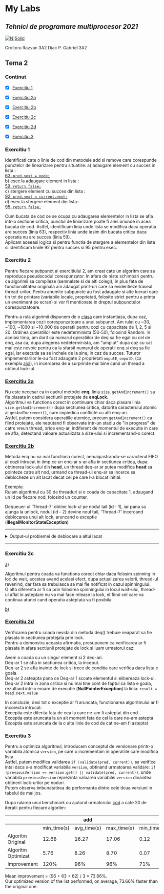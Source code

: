 # My Labs
## _Tehnici de programare multiprocesor 2021_
[![N|Solid](https://plati-taxe.uaic.ro/img/logo-retina1.png)](https://www.info.uaic.ro/)

Croitoru Razvan 3A2
Diac P. Gabriel 3A2



## Tema 2

### Continut
- [x] [Exercitiu 1](https://github.com/gabidiac11/multiprocessor-programming-techniques-java-homework-2/blob/main/README.md#exercitiu-1)
- [x] [Exercitiu 2a](https://github.com/gabidiac11/multiprocessor-programming-techniques-java-homework-2/blob/main/README.md#exercitiu-2a)
- [x] [Exercitiu 2b](https://github.com/gabidiac11/multiprocessor-programming-techniques-java-homework-2/blob/main/README.md#exercitiu-2b)
- [x] [Exercitiu 2c](https://github.com/gabidiac11/multiprocessor-programming-techniques-java-homework-2/blob/main/README.md#exercitiu-2c)
- [x] [Exercitiu 2d](https://github.com/gabidiac11/multiprocessor-programming-techniques-java-homework-2/blob/main/README.md#exercitiu-2d)
- [x] [Exercitiu 3](https://github.com/gabidiac11/multiprocessor-programming-techniques-java-homework-2/blob/main/README.md#exercitiu-3)


### Exercitiu 1

Identificati cate o linie de cod din metodele add si remove care corespunde punctelor de linearizare pentru situatiile:
a) adaugare element cu succes in lista :  
[63: `pred.next = node;`](https://github.com/gabidiac11/multiprocessor-programming-techniques-java-homework-2/blob/6f8e8c106fa0c74832ad76dd96126fd3e1ea35c0/TpmEx1/src/main/java/lists/CoarseList.java#L63)  
b) esec la adaugare element in lista :  
[59: `return false;`](https://github.com/gabidiac11/multiprocessor-programming-techniques-java-homework-2/blob/6f8e8c106fa0c74832ad76dd96126fd3e1ea35c0/TpmEx1/src/main/java/lists/CoarseList.java#L59)  
c) stergere element cu succes din lista :  
[92: `pred.next = current.next;`](https://github.com/gabidiac11/multiprocessor-programming-techniques-java-homework-2/blob/6f8e8c106fa0c74832ad76dd96126fd3e1ea35c0/TpmEx1/src/main/java/lists/CoarseList.java#L92)  
d) esec la stergere element din lista :  
[95: `return false;`](https://github.com/gabidiac11/multiprocessor-programming-techniques-java-homework-2/blob/6f8e8c106fa0c74832ad76dd96126fd3e1ea35c0/TpmEx1/src/main/java/lists/CoarseList.java#L95)  

Cum bucata de cod ce se ocupa cu adaugarea elementelor in lista se afla intr-o sectiune critica, punctul de liniarizare poate fi ales oriunde
in acea bucata de cod. Astfel, identificam linia unde lista se modifica daca operatia are succes (linia 63), respectiv linia unde iesim din bucata critica daca operatia nu are succes (linia 59).  
Aplicam aceeasi logica si pentru functia de stergere a elementelor din lista si identificam liniile 92 pentru succes si 95 pentru esec.

### Exercitiu 2

Pentru fiecare subpunct al exercitiului 2, am creat cate un algoritm care sa reproduca pseudocodul corespunzator. In afara de niste schimbari pentru ca algorimii sa compileze (semnalate si de alti colegi), in plus fata de functionalitatea originala am adaugat print-uri care sa evidentieze traseul thread-urilor. Pentru anumite subpuncte au fost adaugate si alte lucruri care tin tot de printare (variabile locale, proprietati, folosite strict pentru a printa un eveniment pe ecran) si vor fi mentionate in dreptul subpunctelor corespunzatoare.

Pentru a rula algorimii dispunem de o [clasa](https://github.com/gabidiac11/multiprocessor-programming-techniques-java-homework-2/blob/6f8e8c106fa0c74832ad76dd96126fd3e1ea35c0/TpmEx2/src/main/java/ThreadsRun.java#L6) care instantiaza, dupa caz, implementarea cozii corespunzatoare a unui subpunct. Am rulat cu ~30, ~100, ~1000 si ~10_000 de operatii pentru cozi cu capacitate de 1, 2, 5 si 20. Ordinea operatiilor este nedeterminista (50-50), folosind Random. In acelasi timp, am dorit ca numarul operatiilor de deq sa fie egal cu cel de enq, asa ca, dupa alegerea nedeterminista, am "umplut" dupa caz cu cat mai este nevoie pentru ca la sfarsit numarul de operatii enq si deq sa fie egal, iar executia sa se incheie de la sine, in caz de succes. Tuturor implementarilor le-au fost adaugate 2 proprietati `ouputE`, `ouputD`, (ca exemplu [aici](https://github.com/gabidiac11/multiprocessor-programming-techniques-java-homework-2/blob/6f8e8c106fa0c74832ad76dd96126fd3e1ea35c0/TpmEx2/src/main/java/a/BoundedQueue.java#L34)), in incercarea de a surprinde mai bine cand un thread a obtinut lock-ul.

### [Exercitiu 2a](https://github.com/gabidiac11/multiprocessor-programming-techniques-java-homework-2/blob/6f8e8c106fa0c74832ad76dd96126fd3e1ea35c0/TpmEx2/src/main/java/a/BoundedQueue.java#L9)

Nu este necesar ca in cadrul metodei **enq**, linia `size.getAndIncrement()` sa fie plasata in cadrul sectiunii protejate de **enqLock**.  
Algoritmul va functiona corect in continuare chiar daca plasam linia `size.getAndIncrement()` dupa sectiunea critica, datorita caracterului atomic
al `getAndIncrement()`, care impiedica conflicte cu alti enq-ari.  
Astfel, putem considera operatiile atomice, precum `getAndIncrement()` ca fiind protejate, ele neputand fi observate intr-un stadiu de "in progress" 
de catre vreun thread, orice enq-ar, indiferent de momentul de executie in care se afla, detectand valoare actualizata a size-ului si incrementand-o corect.

### [Exercitiu 2b](https://github.com/gabidiac11/multiprocessor-programming-techniques-java-homework-2/blob/6f8e8c106fa0c74832ad76dd96126fd3e1ea35c0/TpmEx2/src/main/java/b/BoundedQueue.java#L8)

Metoda enq nu va mai functiona corect, nemaipastrandu-se caracterul FIFO al cozii intrucat in timp ce un enq-ar s-ar afla in sectiunea critica,
dupa obtinerea lock-ului din **head**, un thread deq-ar ar putea modifica **head** sa pointeze catre alt nod, urmand ca thread-ul enq-ar sa incerce
sa deblocheze un alt lacat decat cel pe care l-a blocat initial.

Exemplu:  
Rulam algoritmul cu 30 de threaduri si o coada de capacitate 1, adaugand un id pe fiecare nod, folosind un counter.

Dequeuer-ul 'Thread-7' obtine lock-ul pe nodul tail (id - 1), iar pana sa ajunga la unlock, nodul (id - 2) devine noul tail,
'Thread-7' incercand deblocarea unui alt lock, aruncand o exceptie (**IllegalMonitorStateException**)

---

<details>
    <summary>
    Output-ul problemei de deblocare a altui lacat
    </summary>
-----------------Started test non-det [1 capacity, 30 num of threads]-----------------

DEQ: 'Thread-0' wants lock   
DEQ: 'Thread-1' wants lock   
DEQ: 'Thread-0' gets lock node-id-0  

DEQ: 'Thread-0' awaits notEmptyCondition   
DEQ: 'Thread-1' gets lock node-id-0    

DEQ: 'Thread-1' awaits notEmptyCondition  
ENQ: 'Thread-2' wants lock  
ENQ: 'Thread-3' wants lock  
ENQ: 'Thread-4' wants lock  
ENQ: 'Thread-2' gets lock node-id-0  
ENQ: 'Thread-5' wants lock  
ENQ: 'Thread-6' wants lock  
ENQ: 'Thread-2' added a new node 2, id-1  
ENQ: 'Thread-8' wants lock  
DEQ: 'Thread-7' wants lock  
DEQ: 'Thread-10' wants lock  
ENQ: 'Thread-12' wants lock  
ENQ: 'Thread-2' must wake dequeuers  
ENQ: 'Thread-9' wants lock  
ENQ: 'Thread-14' wants lock  
ENQ: 'Thread-2' releases lock  
DEQ: 'Thread-13' wants lock  
DEQ: 'Thread-7' gets lock node-id-1  

DEQ: 'Thread-11' wants lock  
DEQ: 'Thread-19' wants lock  
DEQ: 'Thread-7' removes node 2, id-1  
DEQ: 'Thread-18' wants lock  
ENQ: 'Thread-3' gets lock node-id-0  
ENQ: 'Thread-17' wants lock  
ENQ: 'Thread-2' wants DEQ-lock  
DEQ: 'Thread-16' wants lock  
ENQ: 'Thread-15' wants lock  
DEQ: 'Thread-27' wants lock  
ENQ: 'Thread-2' gets DEQ-lock node-id-2  

DEQ: 'Thread-26' wants lock  
DEQ: 'Thread-25' wants lock  
ENQ: 'Thread-24' wants lock  
ENQ: 'Thread-3' added a new node 3, id-2  
ENQ: 'Thread-3' must wake dequeuers  
DEQ: 'Thread-23' wants lock  
DEQ: 'Thread-22' wants lock  
DEQ: 'Thread-7' must wake enqueuers  
DEQ: 'Thread-21' wants lock  
DEQ: 'Thread-20' wants lock  
DEQ: 'Thread-7' may be about to release lock id-2, but has lock for node-id-1  
ENQ: 'Thread-3' may be about to release lock id-1, but has lock for node-id-0  
ENQ: 'Thread-29' wants lock  
ENQ: 'Thread-2' releases DEQ-lock  
ENQ: 'Thread-28' wants lock  
DEQ: 'Thread-16' gets lock node-id-2  

DEQ: 'Thread-16' removes node 3, id-2  
DEQ: 'Thread-16' must wake enqueuers  
DEQ: 'Thread-16' releases lock  
DEQ: 'Thread-16' wants ENQ-lock  
DEQ: 'Thread-27' gets lock node-id-2  

DEQ: 'Thread-27' awaits notEmptyCondition  
DEQ: 'Thread-26' gets lock node-id-2  

DEQ: 'Thread-26' awaits notEmptyCondition  
DEQ: 'Thread-25' gets lock node-id-2  

DEQ: 'Thread-25' awaits notEmptyCondition  
DEQ: 'Thread-23' gets lock node-id-2  

DEQ: 'Thread-23' awaits notEmptyCondition  
DEQ: 'Thread-22' gets lock node-id-2  

DEQ: 'Thread-22' awaits notEmptyCondition  
DEQ: 'Thread-21' gets lock node-id-2  

ENQ: 'Thread-30' wants lock  
ENQ: 'Thread-31' wants lock  
DEQ: 'Thread-21' awaits notEmptyCondition  
DEQ: 'Thread-20' gets lock node-id-2  

DEQ: 'Thread-20' awaits notEmptyCondition  
DEQ: 'Thread-16' gets ENQ-lock node-id-2  

DEQ: 'Thread-16' releases ENQ-lock  
ENQ: 'Thread-30' gets lock node-id-2  
ENQ: 'Thread-30' added a new node 30, id-3  
ENQ: 'Thread-30' must wake dequeuers  
ENQ: 'Thread-30' releases lock  
ENQ: 'Thread-30' wants DEQ-lock  
ENQ: 'Thread-31' gets lock node-id-2  
ENQ: 'Thread-31' awaits notFullCondition  
ENQ: 'Thread-30' gets DEQ-lock node-id-3  

ENQ: 'Thread-30' releases DEQ-lock  
DEQ: 'Thread-27' removes node 30, id-3  
DEQ: 'Thread-27' must wake enqueuers  
DEQ: 'Thread-27' may be about to release lock id-3, but has lock for node-id-2  
Exception in thread "Thread-7" Exception in thread "Thread-3" java.lang.IllegalMonitorStateException  
at java.base/java.util.concurrent.locks.ReentrantLock$Sync.tryRelease(ReentrantLock.java:175)  
at java.base/java.util.concurrent.locks.AbstractQueuedSynchronizer.release(AbstractQueuedSynchronizer.java:1007)  
at java.base/java.util.concurrent.locks.ReentrantLock.unlock(ReentrantLock.java:494)  
at b.BoundedQueue.enq(BoundedQueue.java:55)  
at ThreadsRun.lambda$RunTest$0(ThreadsRun.java:50)  
at java.base/java.lang.Thread.run(Thread.java:833)  
java.lang.IllegalMonitorStateException  
at java.base/java.util.concurrent.locks.ReentrantLock$Sync.tryRelease(ReentrantLock.java:175)  
at java.base/java.util.concurrent.locks.AbstractQueuedSynchronizer.release(AbstractQueuedSynchronizer.java:1007)  
at java.base/java.util.concurrent.locks.ReentrantLock.unlock(ReentrantLock.java:494)  
at b.BoundedQueue.deq(BoundedQueue.java:109)  
at java.base/java.lang.Thread.run(Thread.java:833)  
Exception in thread "Thread-27" java.lang.IllegalMonitorStateException  
at java.base/java.util.concurrent.locks.ReentrantLock$Sync.tryRelease(ReentrantLock.java:175)  
at java.base/java.util.concurrent.locks.AbstractQueuedSynchronizer.release(AbstractQueuedSynchronizer.java:1007)  
at java.base/java.util.concurrent.locks.ReentrantLock.unlock(ReentrantLock.java:494)  
at b.BoundedQueue.deq(BoundedQueue.java:109)  
at java.base/java.lang.Thread.run(Thread.java:833)  

</details>

---

### Exercitiu 2c


[a)](https://github.com/gabidiac11/multiprocessor-programming-techniques-java-homework-2/blob/6f8e8c106fa0c74832ad76dd96126fd3e1ea35c0/TpmEx2/src/main/java/c/BoundedQueueSpinning.java#L9) 

Algoritmul pentru coada va functiona corect chiar daca folosim spinning in loc de wait, acestea avand acelasi efect,
dupa actualizarea valorii, thread-ul revenind, dar fara sa trebuiasca sa mai fie notificat in cazul spinningului.  
O alta diferenta ar fi ca prin folosirea spinningului in locul wait-ului, thread-ul aflat in asteptare nu va mai face release
la lock, el fiind cel care va continua atunci cand operatia asteptata va fi posibila.

[b)](https://github.com/gabidiac11/multiprocessor-programming-techniques-java-homework-2/blob/6f8e8c106fa0c74832ad76dd96126fd3e1ea35c0/TpmEx2/src/main/java/c/BoundedQueueSpinningMixed.java#L9)


### [Exercitiu 2d](https://github.com/gabidiac11/multiprocessor-programming-techniques-java-homework-2/blob/6f8e8c106fa0c74832ad76dd96126fd3e1ea35c0/TpmEx2/src/main/java/d/UnboundedQueue.java#L7)


Verificarea pentru coada nevida din metoda deq() trebuie neaparat sa fie plasata in sectiunea protejata prin lock.  
Pentru a demonstra aceasta afirmatia, presupunem ca verificarea ar fi plasata in afara sectiunii protejate de lock si luam urmatorul caz:
 
Avem o coada cu un singur element si 2 deq-ari.  
Deq-ar 1 se afla in sectiunea critica, la inceput.  
Deq-ar 2 se afla inainte de lock si trece de conditia care verifica daca lista e goala.  
Deq-ar 2 asteapta pana ce Deq-ar 1 scoate elementul si elibereaza lock-ul.  
Deq-ar 2 intra in zona critica si nu mai tine cont de faptul ca lista e goala, rezultand intr-o eroare de executie (**NullPointerException**) la linia:
`result = head.next.value`  

In concluzie, desi tot o exceptie ar fi aruncata, functionarea algoritmului ar fi incorecta intrucat:  
Exceptia este diferita fata de cea la care ne-am fi asteptat din cod  
Exceptia este aruncata la un alt moment fata de cel la care ne-am astepta  
Exceptia este aruncata de la o alta linie de cod de cat ne-am fi asteptat

### Exercitiu 3

Pentru a optimiza algoritmul, introducem conceptul de versionare printr-o variabila atomica `version`, pe care o incrementam in operatiile
care modifica lista.  
Astfel, putem modifica validarea `if (validate(pred, current))`, sa verifice intai daca s-a modificat variabila `version`, obtinand urmatoarea validare:
`if (previousVersion == version.get() || validate(pred, current))`, unde variabila `previousVersion` reprezinta valoarea variabilei `version` dinaintea
obtinerii lock-urilor pe noduri.  
Putem observa imbunatatirea de performanta dintre cele doua versiuni in tabelul de mai jos.


Dupa rularea unui benchmark cu ajutorul urmatorului [cod](https://github.com/gabidiac11/multiprocessor-programming-techniques-java-homework-2/blob/316e1611163110b4634cbc33612fe57673db4062/TpmEx3/src/main/java/TestRun.java) a cate 20 de iteratii pentru fiecare algoritm:

| |   |add   |   |   | remove  |   |   | contains  |   |
|---|---|---|---|---|---|---|---|---|---|
|   |min_time(s)   |avg_time(s)   |max_time(s)   |min_time(s)   |avg_time(s)   |max_time(s)   |min_time(s)   |avg_time(s)   |max_time(s)   |
|Algoritm Original|12.68   | 16.27  | 17.06  | 0.12  | 0.59  | 0.79  | 5.09  | 26.68  | 35.92  |
|Algoritm Optimizat| 5.76  | 8.26  | 8.70  | 0.07  | 0.36  | 0.41  | 2.15  | 16.43  | 18.59  |
|Improvement|120%| 96%| 96%| 71% | 63%| 92%| 136%| 62% | 93%|

Mean improvement = (96 + 63 + 62) / 3 = 73.66%.  
Our optimized version of the list performed, on average, 73.66% faster than the original one.
